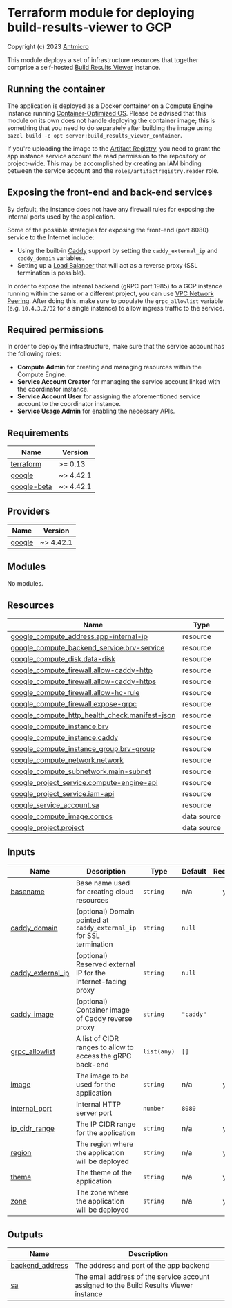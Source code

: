 # Terraform module for deploying build-results-viewer to GCP

Copyright (c) 2023 [Antmicro](https://www.antmicro.com)

This module deploys a set of infrastructure resources that together comprise a self-hosted [Build Results Viewer](https://github.com/antmicro/build-results-viewer) instance.

## Running the container

The application is deployed as a Docker container
on a Compute Engine instance running [Container-Optimized OS](https://cloud.google.com/container-optimized-os/docs).
Please be advised that this module on its own does not handle deploying the container image;
this is something that you need to do separately after building the image using `bazel build -c opt server:build_results_viewer_container`.

If you're uploading the image to the [Artifact Registry](https://cloud.google.com/artifact-registry), you need to grant the app instance service account
the read permission to the repository or project-wide.
This may be accomplished by creating an IAM binding between the service account and the `roles/artifactregistry.reader` role.

## Exposing the front-end and back-end services

By default, the instance does not have any firewall rules for exposing the internal ports used by the application.

Some of the possible strategies for exposing the front-end (port 8080) service to the Internet include:
* Using the built-in [Caddy](https://caddyserver.com/) support by setting the `caddy_external_ip` and `caddy_domain` variables.
* Setting up a [Load Balancer](https://cloud.google.com/load-balancing?hl=en) that will act as a reverse proxy (SSL termination is possible).

In order to expose the internal backend (gRPC port 1985) to a GCP instance running within the same or a different project,
you can use [VPC Network Peering](https://cloud.google.com/vpc/docs/vpc-peering).
After doing this, make sure to populate the `grpc_allowlist` variable (e.g. `10.4.3.2/32` for a single instance) to allow ingress traffic to the service.

## Required permissions

In order to deploy the infrastructure, make sure that the service account has the following roles:

* **Compute Admin** for creating and managing resources within the Compute Engine.
* **Service Account Creator** for managing the service account linked with the coordinator instance.
* **Service Account User** for assigning the aforementioned service account to the coordinator instance.
* **Service Usage Admin** for enabling the necessary APIs.

## Requirements

| Name | Version |
|------|---------|
| <a name="requirement_terraform"></a> [terraform](#requirement\_terraform) | >= 0.13 |
| <a name="requirement_google"></a> [google](#requirement\_google) | ~> 4.42.1 |
| <a name="requirement_google-beta"></a> [google-beta](#requirement\_google-beta) | ~> 4.42.1 |

## Providers

| Name | Version |
|------|---------|
| <a name="provider_google"></a> [google](#provider\_google) | ~> 4.42.1 |

## Modules

No modules.

## Resources

| Name | Type |
|------|------|
| [google_compute_address.app-internal-ip](https://registry.terraform.io/providers/hashicorp/google/latest/docs/resources/compute_address) | resource |
| [google_compute_backend_service.brv-service](https://registry.terraform.io/providers/hashicorp/google/latest/docs/resources/compute_backend_service) | resource |
| [google_compute_disk.data-disk](https://registry.terraform.io/providers/hashicorp/google/latest/docs/resources/compute_disk) | resource |
| [google_compute_firewall.allow-caddy-http](https://registry.terraform.io/providers/hashicorp/google/latest/docs/resources/compute_firewall) | resource |
| [google_compute_firewall.allow-caddy-https](https://registry.terraform.io/providers/hashicorp/google/latest/docs/resources/compute_firewall) | resource |
| [google_compute_firewall.allow-hc-rule](https://registry.terraform.io/providers/hashicorp/google/latest/docs/resources/compute_firewall) | resource |
| [google_compute_firewall.expose-grpc](https://registry.terraform.io/providers/hashicorp/google/latest/docs/resources/compute_firewall) | resource |
| [google_compute_http_health_check.manifest-json](https://registry.terraform.io/providers/hashicorp/google/latest/docs/resources/compute_http_health_check) | resource |
| [google_compute_instance.brv](https://registry.terraform.io/providers/hashicorp/google/latest/docs/resources/compute_instance) | resource |
| [google_compute_instance.caddy](https://registry.terraform.io/providers/hashicorp/google/latest/docs/resources/compute_instance) | resource |
| [google_compute_instance_group.brv-group](https://registry.terraform.io/providers/hashicorp/google/latest/docs/resources/compute_instance_group) | resource |
| [google_compute_network.network](https://registry.terraform.io/providers/hashicorp/google/latest/docs/resources/compute_network) | resource |
| [google_compute_subnetwork.main-subnet](https://registry.terraform.io/providers/hashicorp/google/latest/docs/resources/compute_subnetwork) | resource |
| [google_project_service.compute-engine-api](https://registry.terraform.io/providers/hashicorp/google/latest/docs/resources/project_service) | resource |
| [google_project_service.iam-api](https://registry.terraform.io/providers/hashicorp/google/latest/docs/resources/project_service) | resource |
| [google_service_account.sa](https://registry.terraform.io/providers/hashicorp/google/latest/docs/resources/service_account) | resource |
| [google_compute_image.coreos](https://registry.terraform.io/providers/hashicorp/google/latest/docs/data-sources/compute_image) | data source |
| [google_project.project](https://registry.terraform.io/providers/hashicorp/google/latest/docs/data-sources/project) | data source |

## Inputs

| Name | Description | Type | Default | Required |
|------|-------------|------|---------|:--------:|
| <a name="input_basename"></a> [basename](#input\_basename) | Base name used for creating cloud resources | `string` | n/a | yes |
| <a name="input_caddy_domain"></a> [caddy\_domain](#input\_caddy\_domain) | (optional) Domain pointed at `caddy_external_ip` for SSL termination | `string` | `null` | no |
| <a name="input_caddy_external_ip"></a> [caddy\_external\_ip](#input\_caddy\_external\_ip) | (optional) Reserved external IP for the Internet-facing proxy | `string` | `null` | no |
| <a name="input_caddy_image"></a> [caddy\_image](#input\_caddy\_image) | (optional) Container image of Caddy reverse proxy | `string` | `"caddy"` | no |
| <a name="input_grpc_allowlist"></a> [grpc\_allowlist](#input\_grpc\_allowlist) | A list of CIDR ranges to allow to access the gRPC back-end | `list(any)` | `[]` | no |
| <a name="input_image"></a> [image](#input\_image) | The image to be used for the application | `string` | n/a | yes |
| <a name="input_internal_port"></a> [internal\_port](#input\_internal\_port) | Internal HTTP server port | `number` | `8080` | no |
| <a name="input_ip_cidr_range"></a> [ip\_cidr\_range](#input\_ip\_cidr\_range) | The IP CIDR range for the application | `string` | n/a | yes |
| <a name="input_region"></a> [region](#input\_region) | The region where the application will be deployed | `string` | n/a | yes |
| <a name="input_theme"></a> [theme](#input\_theme) | The theme of the application | `string` | n/a | yes |
| <a name="input_zone"></a> [zone](#input\_zone) | The zone where the application will be deployed | `string` | n/a | yes |

## Outputs

| Name | Description |
|------|-------------|
| <a name="output_backend_address"></a> [backend\_address](#output\_backend\_address) | The address and port of the app backend |
| <a name="output_sa"></a> [sa](#output\_sa) | The email address of the service account assigned to the Build Results Viewer instance |

